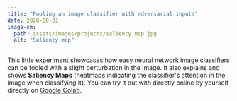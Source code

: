 ```yaml
---
title: "Fooling an image classifier with adversarial inputs"
date: 2020-08-31
image-sm:
  path: assets/images/projects/saliency_map.jpg
  alt: "Saliency map"
---
```


This little experiment showcases how easy neural
network image classifiers can be fooled with a slight
perturbation in the image. It also explains and shows
**Saliency Maps** (heatmaps indicating the classifier's
attention in the image when classifying it). You can try it
out with directly online by yourself directly on
[Google Colab](https://colab.research.google.com/drive/1McqdMbBfIh4QMiVdPO06v44O5OsYUAos).
